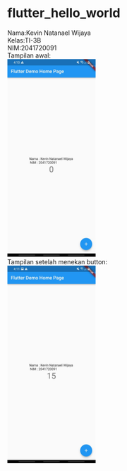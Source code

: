 # flutter_hello_world
Nama:Kevin Natanael Wijaya  
Kelas:TI-3B  
NIM:2041720091  
Tampilan awal:  
<img src="ss/ss1.jpeg" alt="ss 1" style="width:200px;"/>  
Tampilan setelah menekan button:  
<img src="ss/ss2.jpeg" alt="ss 1" style="width:200px;"/>
